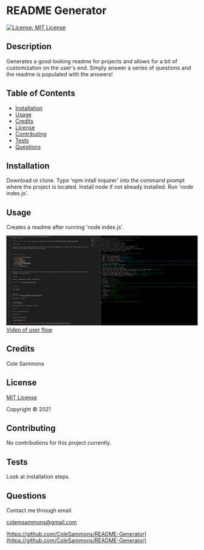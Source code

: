 # README Generator

  [![License: MIT License](https://img.shields.io/badge/license-MIT-green)](https://opensource.org/licenses/MIT)

  ## Description 

  Generates a good looking readme for projects and allows for a bit of customization on the user's end. Simply answer a series of questions and the readme is populated with the answers!

  

  ## Table of Contents

  * [Installation](#installation)
  * [Usage](#usage)
  * [Credits](#credits)
  * [License](#license)
  * [Contributing](#contributing)
  * [Tests](#tests)
  * [Questions](#questions)
   
  ## Installation
  
  Download or clone. Type 'npm intall inquirer' into the command prompt where the project is located. Install node if not already installed. Run 'node index.js'.
  
  ## Usage

  Creates a readme after running 'node index.js'.
  
  ![Screenshot](images/screenshot.png)
  [Video of user flow](https://drive.google.com/file/d/1IZunA6aWXMlCCVaTkWgdfrmaEMZepdgH/view)
  

  ## Credits

  Cole Sammons

  
  ## License
  [MIT License](https://opensource.org/licenses/MIT)

  Copyright &copy; 2021
  

  ## Contributing

  No contributions for this project currently.

  ## Tests

  Look at installation steps.

  ## Questions

  Contact me through email.

  colemsammons@gmail.com

  [https://github.com/ColeSammons/README-Generator](https://github.com/ColeSammons/README-Generator)
